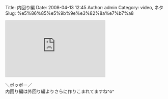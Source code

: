 Title: 内回り編
Date: 2008-04-13 12:45
Author: admin
Category: video, ネタ
Slug: %e5%86%85%e5%9b%9e%e3%82%8a%e7%b7%a8

<iframe src="http://www.nicovideo.jp/thumb/sm2970719" style="border: 1px solid rgb(204, 204, 204);" frameborder="0" height="176" scrolling="no" width="312">\<a
href="http://www.nicovideo.jp/watch/sm2970719"\>【ニコニコ動画】Famicom
JR ～山手線内回り篇～\</a\></iframe>

＼ポッポー／  
内回り編は外回り編よりさらに作りこまれてますね\^o\^
